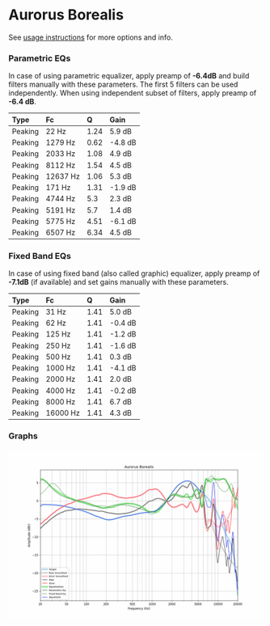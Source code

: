 # Aurorus Borealis
See [usage instructions](https://github.com/jaakkopasanen/AutoEq#usage) for more options and info.

### Parametric EQs
In case of using parametric equalizer, apply preamp of **-6.4dB** and build filters manually
with these parameters. The first 5 filters can be used independently.
When using independent subset of filters, apply preamp of **-6.4 dB**.

| Type    | Fc       |    Q | Gain    |
|:--------|:---------|:-----|:--------|
| Peaking | 22 Hz    | 1.24 | 5.9 dB  |
| Peaking | 1279 Hz  | 0.62 | -4.8 dB |
| Peaking | 2033 Hz  | 1.08 | 4.9 dB  |
| Peaking | 8112 Hz  | 1.54 | 4.5 dB  |
| Peaking | 12637 Hz | 1.06 | 5.3 dB  |
| Peaking | 171 Hz   | 1.31 | -1.9 dB |
| Peaking | 4744 Hz  | 5.3  | 2.3 dB  |
| Peaking | 5191 Hz  | 5.7  | 1.4 dB  |
| Peaking | 5775 Hz  | 4.51 | -6.1 dB |
| Peaking | 6507 Hz  | 6.34 | 4.5 dB  |

### Fixed Band EQs
In case of using fixed band (also called graphic) equalizer, apply preamp of **-7.1dB**
(if available) and set gains manually with these parameters.

| Type    | Fc       |    Q | Gain    |
|:--------|:---------|:-----|:--------|
| Peaking | 31 Hz    | 1.41 | 5.0 dB  |
| Peaking | 62 Hz    | 1.41 | -0.4 dB |
| Peaking | 125 Hz   | 1.41 | -1.2 dB |
| Peaking | 250 Hz   | 1.41 | -1.6 dB |
| Peaking | 500 Hz   | 1.41 | 0.3 dB  |
| Peaking | 1000 Hz  | 1.41 | -4.1 dB |
| Peaking | 2000 Hz  | 1.41 | 2.0 dB  |
| Peaking | 4000 Hz  | 1.41 | -0.2 dB |
| Peaking | 8000 Hz  | 1.41 | 6.7 dB  |
| Peaking | 16000 Hz | 1.41 | 4.3 dB  |

### Graphs
![](./Aurorus%20Borealis.png)